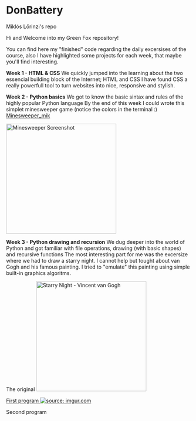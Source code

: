 # DonBattery
Miklós Lőrinzi's repo

Hi and Welcome into my Green Fox repository!

You can find here my "finished" code regarding the daily excersises of the course, also I have highlighted some projects for each week, that maybe you'll find interesting.


**Week 1 - HTML & CSS**
  We quickly jumped into the learning about the two essencial building block of the Internet; HTML and CSS
  I have found CSS a really powerfull tool to turn websites into nice, responsive and stylish.
  
**Week 2 - Python basics**
  We got to know the basic sintax and rules of the highly popular Python language
  By the end of this week I could wrote this simplet minesweeper game (notice the colors in the terminal :)
  <a href="https://github.com/greenfox-academy/DonBattery/blob/master/week-02/day-5/minesweeper_mik.py">Minesweeper_mik</a>
  
  <img src="https://raw.githubusercontent.com/greenfox-academy/DonBattery/master/week-02/day-5/screenshot.PNG" alt="Minesweeper Screenshot" height="300" width="300">

**Week 3 - Python drawing and recursion**
  We dug deeper into the world of Python and got familiar with file operations, drawing (with basic shapes) and recursive functions
  The most interesting part for me was the excersize where we had to draw a starry night. I cannot help but tought about van Gogh and his   famous painting. I tried to "emulate" this painting using simple built-in graphics algoritms.

  The original 
  <a href="Starry Night - Vincent van Gogh"><img src="https://media1.britannica.com/eb-media/78/43678-004-8F18BDDF.jpg" alt="Starry Night - Vincent van Gogh" height="300" width="300">

  First program
  <a href="Starry Night 1"><img src="https://i.imgur.com/176mQiw.png" title="source: imgur.com" /></a>

  Second program
